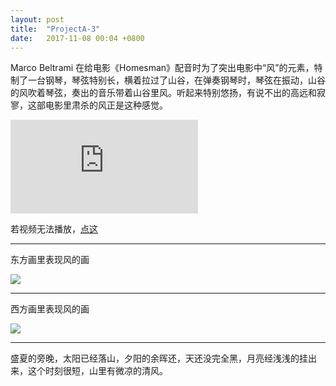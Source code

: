 ```yaml
---
layout: post
title:  "ProjectA-3"
date:   2017-11-08 00:04 +0800
---
```


Marco Beltrami 在给电影《Homesman》配音时为了突出电影中“风”的元素，特制了一台钢琴，琴弦特别长，横着拉过了山谷，在弹奏钢琴时，琴弦在振动，山谷的风吹着琴弦，奏出的音乐带着山谷里风。听起来特别悠扬，有说不出的高远和寂寥，这部电影里肃杀的风正是这种感觉。

<iframe src="http://www.bilibili.com/html/html5player.html?aid=16122929&cid=26311397"  frameborder="0" webkitallowfullscreen mozallowfullscreen allowfullscreen></iframe>

若视频无法播放，[点这](https://www.bilibili.com/video/av16122929/) 

---



东方画里表现风的画

![](https://wx4.sinaimg.cn/mw690/698f3196gy1fla0kuxsinj21480rib2a.jpg)



---





西方画里表现风的画

![](https://wx2.sinaimg.cn/mw690/698f3196gy1fla111c0ahj20xc0mn1ky.jpg)



---



盛夏的旁晚，太阳已经落山，夕阳的余晖还，天还没完全黑，月亮经浅浅的挂出来，这个时刻很短，山里有微凉的清风。



